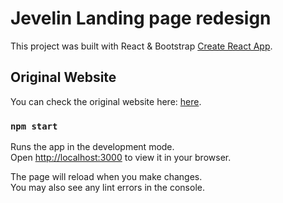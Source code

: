 # Jevelin Landing page redesign

This project was built with React & Bootstrap [Create React App](https://github.com/facebook/create-react-app).

## Original Website

You can check the original website here: [here](https://jevelin.shufflehound.com/startup-clean/#1570630702976-463bcd4f-ed59).


### `npm start`

Runs the app in the development mode.\
Open [http://localhost:3000](http://localhost:3000) to view it in your browser.

The page will reload when you make changes.\
You may also see any lint errors in the console.
